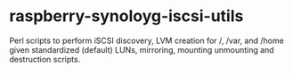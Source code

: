 # raspberry-synoloyg-iscsi-utils
Perl scripts to perform iSCSI discovery, LVM creation for /, /var, and /home given standardized (default) LUNs, mirroring, mounting unmounting and destruction scripts.
